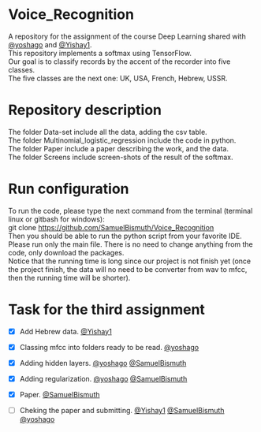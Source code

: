 # Voice_Recognition

A repository for the assignment of the course Deep Learning shared with [@yoshago]( https://github.com/yoshago ) and [@Yishay1]( https://github.com/Yishay1 ).  
This repository implements a softmax using TensorFlow.  
Our goal is to classify records by the accent of the recorder into five classes.  
The five classes are the next one: UK, USA, French, Hebrew, USSR.  

# Repository description

The folder Data-set include all the data, adding the csv table.  
The folder Multinomial_logistic_regression include the code in python.  
The folder Paper include a paper describing the work, and the data.  
The folder Screens include screen-shots of the result of the softmax.  

# Run configuration

To run the code, please type the next command from the terminal (terminal linux or gitbash for windows):  
git clone https://github.com/SamuelBismuth/Voice_Recognition  
Then you should be able to run the python script from your favorite IDE.  
Please run only the main file. There is no need to change anything from the code, only download the packages.  
Notice that the running time is long since our project is not finish yet (once the project finish, the data will no need to be converter from wav to mfcc, then the running time will be shorter).  

# Task for the third assignment

- [x] Add Hebrew data. [@Yishay1]( https://github.com/Yishay1 )
- [x] Classing mfcc into folders ready to be read. [@yoshago]( https://github.com/yoshago )
- [x] Adding hidden layers. [@yoshago]( https://github.com/yoshago )  [@SamuelBismuth]( https://github.com/SamuelBismuth )
- [x] Adding regularization. [@yoshago]( https://github.com/yoshago )  [@SamuelBismuth]( https://github.com/SamuelBismuth )
- [x] Paper. [@SamuelBismuth]( https://github.com/SamuelBismuth )
- [ ] Cheking the paper and submitting. [@Yishay1]( https://github.com/Yishay1 ) [@SamuelBismuth]( https://github.com/SamuelBismuth ) [@yoshago]( https://github.com/yoshago )




